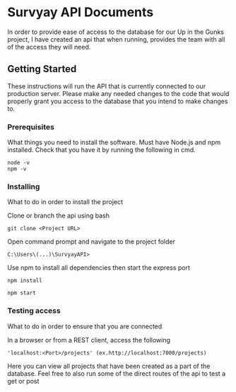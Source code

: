 
# Survyay API Documents

In order to provide ease of access to the database for our Up in the Gunks project, I have created an api that when running, provides the team with all of the access they will need.

## Getting Started

These instructions will run the API that is currently connected to our production server. Please make any needed changes to the code that would properly grant you access to the database that you intend to make changes to.

### Prerequisites

What things you need to install the software. Must have Node.js and npm installed. Check that you have it by running the following in cmd.
```
node -v
npm -v
```

### Installing

What to do in order to install the project

Clone or branch the api using bash

```
git clone <Project URL>
```

Open command prompt and navigate to the project folder

```
C:\Users\(...)\SurvyayAPI>
```
Use npm to install all dependencies then start the express port

```
npm install
```
```
npm start
```
### Testing access

What to do in order to ensure that you are connected

In a browser or from a REST client, access the following

```
'localhost:<Port>/projects' (ex.http://localhost:7000/projects)
```

Here you can view all projects that have been created as a part of the database. Feel free to also run some of the direct routes of the api to test a get or post

